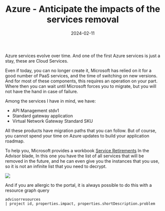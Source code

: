 ﻿---
layout: post
title: Azure - Anticipate the impacts of the services removal 
date: 2024-02-11
categories: [ "Azure" ]
comments_id: 29 
---

Azure services evolve over time. And one of the first Azure services is just a stay, these are Cloud Services.

Even if today, you can no longer create it, Microsoft has relied on it for a good number of PaaS services, and the time of switching on new versions. And for most of these components, this requires an operation on your part. Where then you can wait until Microsoft forces you to migrate, but you will not have the hand in case of failure.

Among the services I have in mind, we have:

- API Management stdv1
- Standard gateway application
- Virtual Network Gateway Standard SKU

All these products have migration paths that you can follow. But of course, you cannot spend your time on Azure updates to build your application roadmap.

To help you, Microsoft provides a workbook [Service Retirements](https://portal.azure.com/#view/Microsoft_Azure_Expert/AdvisorMenuBlade/~/workbooks) In the Advisor blade, In this one you have the list of all services that will be removed in the future, and he can even give you the instances that you use, so it is not an infinite list that you need to decrypt.

![](https://techcommunity.microsoft.com/t5/image/serverpage/image-id/480301iEEB40BE3470595B6/image-dimensions/632x283?v=v2&WT.mc_id=AZ-MVP-4039694)

And if you are allergic to the portal, it is always possible to do this with a resource graph query

```kql
advisorresources
| project id, properties.impact, properties.shortDescription.problem
```
